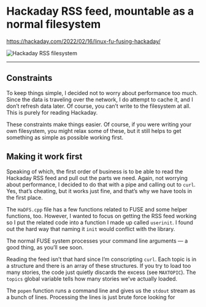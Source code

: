 # Hackaday RSS feed, mountable as a normal filesystem

https://hackaday.com/2022/02/16/linux-fu-fusing-hackaday/

![Hackaday RSS filesystem](https://hackaday.com/wp-content/uploads/2022/02/mount.png)

---

## Constraints

To keep things simple, I decided not to worry about performance too much. Since the data is traveling over the network, I do attempt to cache it, and I don’t refresh data later. Of course, you can’t write to the filesystem at all. This is purely for reading Hackaday.

These constraints make things easier. Of course, if you were writing your own filesystem, you might relax some of these, but it still helps to get something as simple as possible working first.


## Making it work first

Speaking of which, the first order of business is to be able to read the Hackaday RSS feed and pull out the parts we need. Again, not worrying about performance, I decided to do that with a pipe and calling out to `curl`. Yes, that’s cheating, but it works just fine, and that’s why we have tools in the first place.

The `HaDFS.cpp` file has a few functions related to FUSE and some helper functions, too. However, I wanted to focus on getting the RSS feed working so I put the related code into a function I made up called `userinit`. I found out the hard way that naming it `init` would conflict with the library.

The normal FUSE system processes your command line arguments — a good thing, as you’ll see soon.

Reading the feed isn’t that hard since I’m conscripting `curl`. Each topic is in a structure and there is an array of these structures. If you try to load too many stories, the code just quietly discards the excess (see `MAXTOPIC`). The `topics` global variable tells how many stories we’ve actually loaded.

The `popen` function runs a command line and gives us the `stdout` stream as a bunch of lines. Processing the lines is just brute force looking for <title> and <link> to identify the data we need. I filtered curl through `grep` to make sure I didn’t get a lot of extra lines, by the way, and I assumed lowercase, but a `-i` option could easily fix that. The redirect is to prevent `curl` from polluting `stderr`, although normally FUSE will disconnect the output streams so it doesn’t really matter. Note that I add an HTML extension to each fake file name so opening one is more likely to get to the browser.


## The Four Functions

There are four functions we need to create in a subclass to get a minimal read-only filesystem going: `getattr`, `readdir`, `open`, and `read`. These functions pretty much do what you expect.  The `getattr` call will return 755 for our root (and only) directory and 444 for any other file that exists. The `readdir` outputs entries for . and .. along with our “files.” `open` and `read` do just what you think they do.

There are some other functions, but those are ones I added to help myself:

 * `userinit` – Called to kick off the file system data
 * `trimrss` – Trim an RSS line to make it easier to parse
 * `pathfind` – Turn a file name into a descriptor (an index into the array of topics)
 * `readurl` – Return a string with the contents of a URL (uses curl)

There’s not much to it. You’ll see in the code that there are a few things to look out for like catching someone trying to write to a file since that isn’t allowed.


## Debugging and command line options

Of course, it doesn’t matter how simple it is, it isn’t going to work the first time is it? But, of course, things won’t work like you expect for any of a number of reasons. There are a few things to remember as you go about running and debugging.

When you build your executable, you simply run it and provide a command line argument to specify the mount point which, of course, should exist. I have a habit of using `/tmp/mnt` while debugging, but it can be anywhere you have permissions.

Under normal operation, FUSE detaches your program so you can’t just kill it. You’ll need to use unmount command (`fusermount -u`) with the mount point as an argument. Even if your program dies with a segment fault, you’ll need to use the unmount command or you will probably get the dreaded “disconnected endpoint” error message.

Being detached leads to a problem. If you put `printf` statements in your code, they will never show up after detachment. For this reason, FUSE understands the `-f` flag which tells the system to keep your filesystem running in the foreground. Then you can see messages and a clean exit, like a Control+C, will cleanly unmount the filesystem. You can also use `-d` which enables some built-in debugging and implies `-f`. The `-s` flag turns off threading which can make debugging easier, or harder if you are dealing with a thread-related problem.

You can use `gdb`, and there are some [good articles](https://blog.jeffli.me/blog/2014/08/30/use-gdb-to-understand-fuse-file-system/) about that. But for such a simple piece of code, it isn’t really necessary.


## What's next?

Read the rest of [the article on hackaday](https://hackaday.com/2022/02/16/linux-fu-fusing-hackaday/) to find out more related information.


